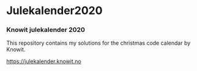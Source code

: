 # Julekalender2020


### Knowit julekalender 2020

This repository contains my solutions for the christmas code calendar by Knowit.

https://julekalender.knowit.no
